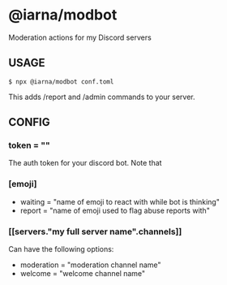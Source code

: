 # @iarna/modbot

Moderation actions for my Discord servers

## USAGE


```console
$ npx @iarna/modbot conf.toml
```

This adds /report and /admin commands to your server.

## CONFIG

### token = "<discordtoken>"

The auth token for your discord bot. Note that

### [emoji]

* waiting = "name of emoji to react with while bot is thinking"
* report = "name of emoji used to flag abuse reports with"

### \[\[servers."my full server name".channels]]

Can have the following options:

* moderation = "moderation channel name"
* welcome = "welcome channel name"
